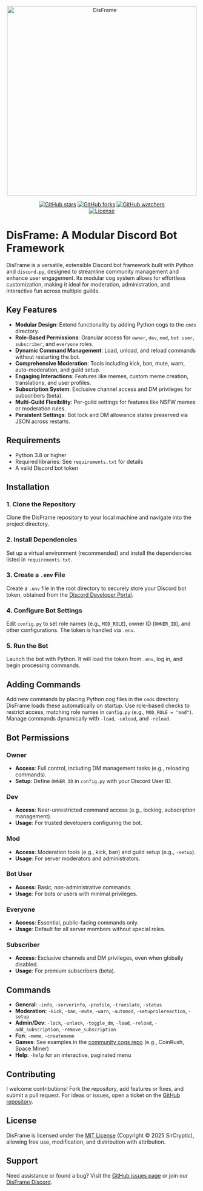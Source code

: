 <p align="center">
  <a href="https://sircryptic.github.io/DisWeb">
    <img src="https://github.com/user-attachments/assets/3b0d136e-7992-4b37-a8ab-de8051308f4f" alt="DisFrame" width="500">
  </a>
</p>

<p align="center">
  <a href="https://github.com/sircryptic/disframe/stargazers"><img src="https://img.shields.io/github/stars/sircryptic/disframe.svg" alt="GitHub stars"></a>
  <a href="https://github.com/sircryptic/disframe/network"><img src="https://img.shields.io/github/forks/sircryptic/disframe.svg" alt="GitHub forks"></a>
  <a href="https://github.com/sircryptic/disframe/watchers"><img src="https://img.shields.io/github/watchers/sircryptic/disframe.svg" alt="GitHub watchers"></a>
      <br>
    <a href="https://github.com/SirCryptic/disframe/blob/main/LICENSE"><img src="https://img.shields.io/badge/license-MIT-green.svg" alt="License"></a>
</p>

# DisFrame: A Modular Discord Bot Framework

DisFrame is a versatile, extensible Discord bot framework built with Python and `discord.py`, designed to streamline community management and enhance user engagement. Its modular cog system allows for effortless customization, making it ideal for moderation, administration, and interactive fun across multiple guilds.

## Key Features

- **Modular Design**: Extend functionality by adding Python cogs to the `cmds` directory.
- **Role-Based Permissions**: Granular access for `owner`, `dev`, `mod`, `bot user`, `subscriber`, and `everyone` roles.
- **Dynamic Command Management**: Load, unload, and reload commands without restarting the bot.
- **Comprehensive Moderation**: Tools including kick, ban, mute, warn, auto-moderation, and guild setup.
- **Engaging Interactions**: Features like memes, custom meme creation, translations, and user profiles.
- **Subscription System**: Exclusive channel access and DM privileges for subscribers (beta).
- **Multi-Guild Flexibility**: Per-guild settings for features like NSFW memes or moderation rules.
- **Persistent Settings**: Bot lock and DM allowance states preserved via JSON across restarts.

## Requirements

- Python 3.8 or higher
- Required libraries: See `requirements.txt` for details
- A valid Discord bot token

## Installation

### 1. Clone the Repository
Clone the DisFrame repository to your local machine and navigate into the project directory.

### 2. Install Dependencies
Set up a virtual environment (recommended) and install the dependencies listed in `requirements.txt`.

### 3. Create a `.env` File
Create a `.env` file in the root directory to securely store your Discord bot token, obtained from the [Discord Developer Portal](https://discord.com/developers/applications).

### 4. Configure Bot Settings
Edit `config.py` to set role names (e.g., `MOD_ROLE`), owner ID (`OWNER_ID`), and other configurations. The token is handled via `.env`.

### 5. Run the Bot
Launch the bot with Python. It will load the token from `.env`, log in, and begin processing commands.

## Adding Commands

Add new commands by placing Python cog files in the `cmds` directory. DisFrame loads these automatically on startup. Use role-based checks to restrict access, matching role names in `config.py` (e.g., `MOD_ROLE = "mod"`). Manage commands dynamically with `-load`, `-unload`, and `-reload`.

## Bot Permissions

### Owner
- **Access**: Full control, including DM management tasks (e.g., reloading commands).
- **Setup**: Define `OWNER_ID` in `config.py` with your Discord User ID.

### Dev
- **Access**: Near-unrestricted command access (e.g., locking, subscription management).
- **Usage**: For trusted developers configuring the bot.

### Mod
- **Access**: Moderation tools (e.g., kick, ban) and guild setup (e.g., `-setup`).
- **Usage**: For server moderators and administrators.

### Bot User
- **Access**: Basic, non-administrative commands.
- **Usage**: For bots or users with minimal privileges.

### Everyone
- **Access**: Essential, public-facing commands only.
- **Usage**: Default for all server members without special roles.

### Subscriber
- **Access**: Exclusive channels and DM privileges, even when globally disabled.
- **Usage**: For premium subscribers (beta).

## Commands

- **General**: `-info`, `-serverinfo`, `-profile`, `-translate`, `-status`
- **Moderation**: `-kick`, `-ban`, `-mute`, `-warn`, `-automod`, `-setuprolereaction`, `-setup`
- **Admin/Dev**: `-lock`, `-unlock`, `-toggle_dm`, `-load`, `-reload`, `-add_subscription`, `-remove_subscription`
- **Fun**: `-meme`, `-creatememe`
- **Games**: See examples in the [community cogs repo](https://github.com/SirCryptic/disframe-cogs) (e.g., CoinRush, Space Miner)
- **Help**: `-help` for an interactive, paginated menu

## Contributing

I welcome contributions! Fork the repository, add features or fixes, and submit a pull request. For ideas or issues, open a ticket on the [GitHub repository](https://github.com/sircryptic/disframe/issues).

## License

DisFrame is licensed under the [MIT License](LICENSE) (Copyright © 2025 SirCryptic), allowing free use, modification, and distribution with attribution.

## Support

Need assistance or found a bug? Visit the [GitHub issues page](https://github.com/sircryptic/disframe/issues) or join our [DisFrame Discord](https://discord.gg/48JH3UkerX).
